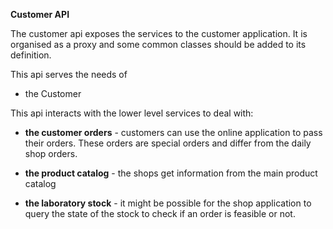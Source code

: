 **Customer API**
 
The customer api exposes the services to the customer application.
It is organised as a proxy and some common classes should be added to its definition.

This api serves the needs of
* the Customer

This api interacts with the lower level services to deal with:

* **the customer orders** - customers can use the online application to pass their orders. These orders are special orders and differ from the daily shop orders.

* **the product catalog** - the shops get information from the main product catalog

* **the laboratory stock** - it might be possible for the shop application to query the state of the stock to check if an order is feasible or not.
